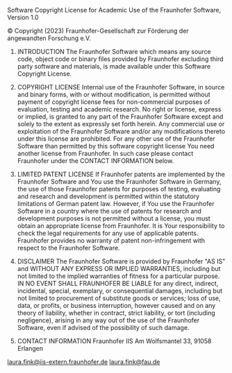 Software Copyright License for Academic Use of the Fraunhofer Software, Version 1.0

© Copyright (2023) Fraunhofer-Gesellschaft zur Förderung der angewandten Forschung e.V.

1. INTRODUCTION
The Fraunhofer Software which means any source code, object code or binary files provided by Fraunhofer excluding third party
software and materials, is made available under this Software Copyright License.

2. COPYRIGHT LICENSE
Internal use of the Fraunhofer Software, in source and binary forms, with or without modification, is permitted without payment
of copyright license fees for non-commercial purposes of evaluation, testing and academic research.
No right or license, express or implied, is granted to any part of the Fraunhofer Software except and solely to the extent as
expressly set forth herein. Any commercial use or exploitation of the Fraunhofer Software and/or any modifications thereto under
this license are prohibited.
For any other use of the Fraunhofer Software than permitted by this software copyright license You need another license from
Fraunhofer. In such case please contact Fraunhofer under the CONTACT INFORMATION below.

3. LIMITED PATENT LICENSE
If Fraunhofer patents are implemented by the Fraunhofer Software and You use the Fraunhofer Software in Germany, the use of
those Fraunhofer patents for purposes of testing, evaluating and research and development is permitted within the statutory
limitations of German patent law. However, if You use the Fraunhofer Software in a country where the use of patents for research
and development purposes is not permitted without a license, you must obtain an appropriate license from Fraunhofer. It is Your
responsibility to check the legal requirements for any use of applicable patents.
Fraunhofer provides no warranty of patent non-infringement with respect to the Fraunhofer Software.

4. DISCLAIMER
The Fraunhofer Software is provided by Fraunhofer "AS IS" and WITHOUT ANY EXPRESS OR IMPLIED WARRANTIES, including but
not limited to the implied warranties of fitness for a particular purpose. IN NO EVENT SHALL FRAUNHOFER BE LIABLE for any
direct, indirect, incidental, special, exemplary, or consequential damages, including but not limited to procurement of substitute
goods or services; loss of use, data, or profits, or business interruption, however caused and on any theory of liability, whether in
contract, strict liability, or tort (including negligence), arising in any way out of the use of the Fraunhofer Software, even if advised
of the possibility of such damage.

5. CONTACT INFORMATION
Fraunhofer IIS
Am Wolfsmantel 33, 91058 Erlangen 

laura.fink@iis-extern.fraunhofer.de
laura.fink@fau.de